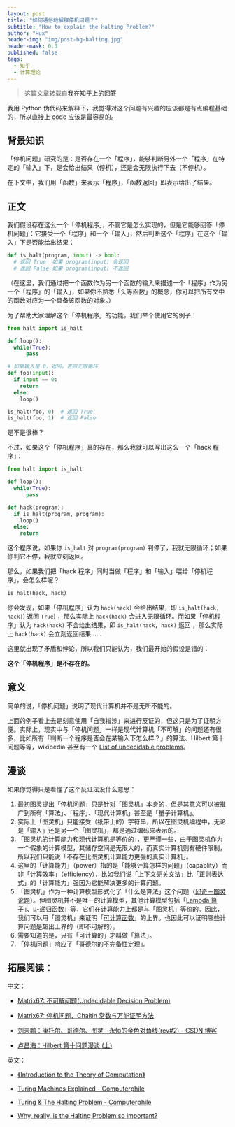 ```yaml
---
layout: post
title: "如何通俗地解释停机问题？"
subtitle: "How to explain the Halting Problem?"
author: "Hux"
header-img: "img/post-bg-halting.jpg"
header-mask: 0.3
published: false
tags:
  - 知乎
  - 计算理论
---
```


> 这篇文章转载自[我在知乎上的回答]( https://www.zhihu.com/question/20081359/answer/275107187)

我用 Python 伪代码来解释下，我觉得对这个问题有兴趣的应该都是有点编程基础的，所以直接上 code 应该是最容易的。

## 背景知识

「停机问题」研究的是：是否存在一个「程序」，能够判断另外一个「程序」在特定的「输入」下，是会给出结果（停机），还是会无限执行下去（不停机）。

在下文中，我们用「函数」来表示「程序」，「函数返回」即表示给出了结果。

## 正文

我们假设存在这么一个「停机程序」，不管它是怎么实现的，但是它能够回答「停机问题」：它接受一个「程序」和一个「输入」，然后判断这个「程序」在这个「输入」下是否能给出结果：

```py
def is_halt(program, input) -> bool:
  # 返回 True  如果 program(input) 会返回
  # 返回 False 如果 program(input) 不返回
```

（在这里，我们通过把一个函数作为另一个函数的输入来描述一个「程序」作为另一个「程序」的「输入」，如果你不熟悉「头等函数」的概念，你可以把所有文中的函数对应为一个具备该函数的对象。）

为了帮助大家理解这个「停机程序」的功能，我们举个使用它的例子：

```py
from halt import is_halt

def loop():
  while(True):
      pass

# 如果输入是 0，返回，否则无限循环
def foo(input):
  if input == 0:
    return
  else:
    loop()

is_halt(foo, 0)  # 返回 True
is_halt(foo, 1)  # 返回 False
```

是不是很棒？

不过，如果这个「停机程序」真的存在，那么我就可以写出这么一个「hack 程序」：

```py
from halt import is_halt

def loop():
  while(True):
      pass

def hack(program):
  if is_halt(program, program):
    loop()
  else:
    return
```

这个程序说，如果你 `is_halt` 对 `program(program)` 判停了，我就无限循环；如果你判它不停，我就立刻返回。

那么，如果我们把「hack 程序」同时当做「程序」和「输入」喂给「停机程序」，会怎么样呢？

```py
is_halt(hack, hack)
```

你会发现，如果「停机程序」认为 `hack(hack)` 会给出结果，即 `is_halt(hack, hack)`) 返回 `True`) ，那么实际上 `hack(hack)` 会进入无限循环。而如果「停机程序」认为 `hack(hack)` 不会给出结果，即 `is_halt(hack, hack)` 返回 ，那么实际上 `hack(hack)` 会立刻返回结果……

这里就出现了矛盾和悖论，所以我们只能认为，我们最开始的假设是错的：

**这个「停机程序」是不存在的。**

## 意义

简单的说，「停机问题」说明了现代计算机并不是无所不能的。

上面的例子看上去是刻意使用「自我指涉」来进行反证的，但这只是为了证明方便。实际上，现实中与「停机问题」一样是现代计算机「不可解」的问题还有很多，比如所有「判断一个程序是否会在某输入下怎么样？」的算法、Hilbert 第十问题等等，wikipedia 甚至有一个 [List of undecidable problems](https://link.zhihu.com/?target=https%3A//en.wikipedia.org/wiki/List_of_undecidable_problems)。

## 漫谈

如果你觉得只是看懂了这个反证法没什么意思：

1.  最初图灵提出「停机问题」只是针对「图灵机」本身的，但是其意义可以被推广到所有「算法」、「程序」、「现代计算机」甚至是「量子计算机」。
2.  实际上「图灵机」只能接受（纸带上的）字符串，所以在图灵机编程中，无论是「输入」还是另一个「图灵机」，都是通过编码来表示的。
3.  「图灵机的计算能力和现代计算机是等价的」，更严谨一些，由于图灵机作为一个假象的计算模型，其储存空间是无限大的，而真实计算机则有硬件限制，所以我们只能说「不存在比图灵机计算能力更强的真实计算机」。
4.  这里的「计算能力」（power）指的是「能够计算怎样的问题」（capablity）而非「计算效率」（efficiency），比如我们说「上下文无关文法」比「正则表达式」的「计算能力」强因为它能解决更多的计算问题。
5.  「图灵机」作为一种计算模型形式化了「什么是算法」这个问题（[邱奇－图灵论题](https://link.zhihu.com/?target=https%3A//en.wikipedia.org/wiki/Church%25E2%2580%2593Turing_thesis)）。但图灵机并不是唯一的计算模型，其他计算模型包括「[Lambda 算子](https://link.zhihu.com/?target=https%3A//en.wikipedia.org/wiki/Lambda_calculus)」、[μ-递归函数](https://link.zhihu.com/?target=https%3A//en.wikipedia.org/wiki/%25CE%259C-recursive_function)」等，它们在计算能力上都是与「图灵机」等价的。因此，我们可以用「图灵机」来证明「[可计算函数](https://link.zhihu.com/?target=https%3A//en.wikipedia.org/wiki/Computable_function)」的上界。也因此可以证明哪些计算问题是超出上界的（即不可解的）。
6.  需要知道的是，只有「可计算的」才叫做「算法」。
7.  「停机问题」响应了「哥德尔的不完备性定理」。

## 拓展阅读：

中文：

- [Matrix67: 不可解问题(Undecidable Decision Problem)](https://link.zhihu.com/?target=http%3A//www.matrix67.com/blog/archives/55)

- [Matrix67: 停机问题、Chaitin 常数与万能证明方法](https://link.zhihu.com/?target=http%3A//www.matrix67.com/blog/archives/901)

- [刘未鹏：康托尔、哥德尔、图灵--永恒的金色对角线(rev#2) - CSDN 博客](https://link.zhihu.com/?target=http%3A//blog.csdn.net/pongba/article/details/1336028)

- [卢昌海：Hilbert 第十问题漫谈 (上)](https://link.zhihu.com/?target=http%3A//www.changhai.org/articles/science/mathematics/hilbert10/1.php)

英文：

- [《Introduction to the Theory of Computation》](https://link.zhihu.com/?target=https%3A//en.wikipedia.org/wiki/Introduction_to_the_Theory_of_Computation)

- [Turing Machines Explained - Computerphile](https://link.zhihu.com/?target=https%3A//www.youtube.com/watch%3Fv%3DdNRDvLACg5Q)

- [Turing & The Halting Problem - Computerphile](https://link.zhihu.com/?target=https%3A//www.youtube.com/watch%3Fv%3DmacM_MtS_w4%26t%3D29s)

- [Why, really, is the Halting Problem so important?](https://link.zhihu.com/?target=https%3A//cs.stackexchange.com/questions/32845/why-really-is-the-halting-problem-so-important)
